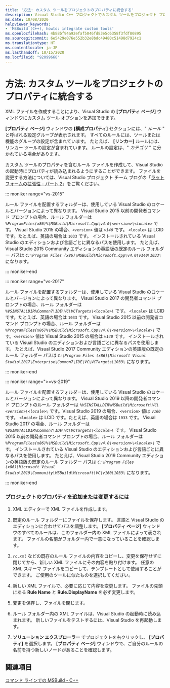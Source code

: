 ```yaml
---
title: '方法: カスタム ツールをプロジェクトのプロパティに統合する'
description: Visual Studio C++ プロジェクトでカスタム ツールをプロジェクト プロパティに統合する方法。
ms.date: 10/08/2020
helpviewer_keywords:
- 'MSBuild (C++), howto: integrate custom tools'
ms.openlocfilehash: 4b88bf94a92efaf5046fd83e5c6358f3fdf80895
ms.sourcegitcommit: 6e5429e076e552b32e8bdc49480c51498d7924c1
ms.translationtype: HT
ms.contentlocale: ja-JP
ms.lasthandoff: 10/15/2020
ms.locfileid: "92099668"
---
```

# <a name="how-to-integrate-custom-tools-into-the-project-properties"></a>方法: カスタム ツールをプロジェクトのプロパティに統合する

XML ファイルを作成することにより、Visual Studio の **[プロパティ ページ]** ウィンドウにカスタム ツール オプションを追加できます。

**[プロパティ ページ]** ウィンドウの **[構成プロパティ]** セクションには、" *ルール* " と呼ばれる設定グループが表示されます。 すべてのルールには、ツールまたは機能のグループの設定が含まれています。 たとえば、 **[リンカー]** ルールには、リンカー ツールの設定が含まれています。 ルールの設定は、" *カテゴリ* " に分かれている場合があります。

カスタム ツールのプロパティを含むルール ファイルを作成して、Visual Studio の起動時にプロパティが読み込まれるようにすることができます。 ファイルを変更する方法については、Visual Studio プロジェクト チーム ブログの「[ラットフォームの拡張性 - パート 2](/archive/blogs/vsproject/platform-extensibility-part-2)」をご覧ください。

::: moniker range="vs-2015"

ルール ファイルを配置するフォルダーは、使用している Visual Studio のロケールとバージョンによって異なります。 Visual Studio 2015 以前の開発者コマンド プロンプトの場合、ルール フォルダーは *`%ProgramFiles(x86)%\MSBuild\Microsoft.Cpp\v4.0\<version>\<locale>`* です。 Visual Studio 2015 の場合、`<version>` 値は *`v140`* です。 `<locale>` は LCID です。たとえば、英語の場合は `1033` です。 インストールされている Visual Studio のエディションおよび言語ごとに異なるパスを使用します。 たとえば、Visual Studio 2015 Community エディションの英語版の既定のルール フォルダー パスは *`C:\Program Files (x86)\MSBuild\Microsoft.Cpp\v4.0\v140\1033\`* になります。

::: moniker-end

::: moniker range="vs-2017"

ルール ファイルを配置するフォルダーは、使用している Visual Studio のロケールとバージョンによって異なります。 Visual Studio 2017 の開発者コマンド プロンプトの場合、ルール フォルダーは *`%VSINSTALLDIR%Common7\IDE\VC\VCTargets\<locale>\`* です。 `<locale>` は LCID です。たとえば、英語の場合は `1033` です。 Visual Studio 2015 以前の開発者コマンド プロンプトの場合、ルール フォルダーは *`%ProgramFiles(x86)%\MSBuild\Microsoft.Cpp\v4.0\<version>\<locale>\`* です。`<version>` 値は Visual Studio 2015 の場合は *`v140`* です。 インストールされている Visual Studio のエディションおよび言語ごとに異なるパスを使用します。 たとえば、Visual Studio 2017 Community エディションの英語版の既定のルール フォルダー パスは *`C:\Program Files (x86)\Microsoft Visual Studio\2017\Enterprise\Common7\IDE\VC\VCTargets\1033\`* になります。

::: moniker-end

::: moniker range=">=vs-2019"

ルール ファイルを配置するフォルダーは、使用している Visual Studio のロケールとバージョンによって異なります。 Visual Studio 2019 以降の開発者コマンド プロンプトのルール フォルダーは *`%VSINSTALLDIR%MSBuild\Microsoft\VC\<version>\<locale>\`* です。Visual Studio 2019 の場合、`<version>` 値は *`v160`* です。 `<locale>` は LCID です。たとえば、英語の場合は `1033` です。 Visual Studio 2017 の場合、ルール フォルダーは *`%VSINSTALLDIR%Common7\IDE\VC\VCTargets\<locale>\`* です。 Visual Studio 2015 以前の開発者コマンド プロンプトの場合、ルール フォルダーは *`%ProgramFiles(x86)%\MSBuild\Microsoft.Cpp\v4.0\<version>\<locale>\`* です。 インストールされている Visual Studio のエディションおよび言語ごとに異なるパスを使用します。 たとえば、Visual Studio 2019 Community エディションの英語版の既定のルール フォルダー パスは *`C:\Program Files (x86)\Microsoft Visual Studio\2019\Community\MSBuild\Microsoft\VC\v160\1033\`* になります。

::: moniker-end

### <a name="to-add-or-change-project-properties"></a>プロジェクトのプロパティを追加または変更するには

1. XML エディターで XML ファイルを作成します。

1. 既定のルール フォルダーにファイルを保存します。 言語と Visual Studio のエディションに合わせてパスを調整します。 **[プロパティ ページ]** ウィンドウのすべてのルールは、このフォルダー内の XML ファイルによって表されます。 ファイルの名前がフォルダー内で一意になっていることを確認します。

1. *`rc.xml`* などの既存のルール ファイルの内容をコピーし、変更を保存せずに閉じてから、新しい XML ファイルにその内容を貼り付けます。 任意の XML スキーマ ファイルをコピーして、テンプレートとして使用することができます。 ご使用のツールに似たものを選択してください。

1. 新しい XML ファイルで、必要に応じて内容を変更します。 ファイルの先頭にある **Rule Name** と **Rule.DisplayName** を必ず変更します。

1. 変更を保存し、ファイルを閉じます。

1. ルール フォルダー内の XML ファイルは、Visual Studio の起動時に読み込まれます。 新しいファイルをテストするには、Visual Studio を再起動します。

1. **ソリューション エクスプローラー** でプロジェクトを右クリックし、 **[プロパティ]** を選択します。 **[プロパティ ページ]** ウィンドウで、ご自分のルールの名前を持つ新しいノードがあることを確認します。

## <a name="see-also"></a>関連項目

[コマンド ラインでの MSBuild - C++](msbuild-visual-cpp.md)
